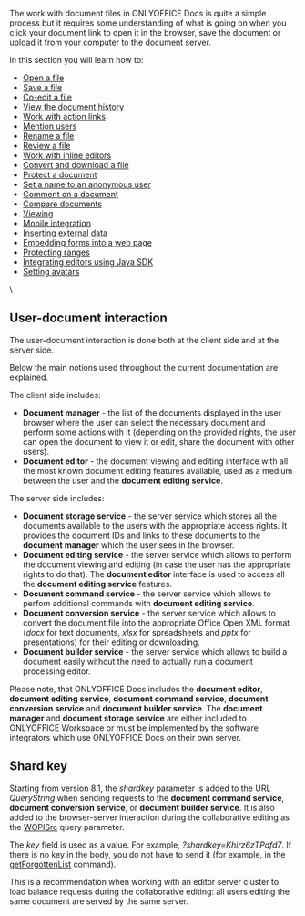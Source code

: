 The work with document files in ONLYOFFICE Docs is quite a simple process but it requires some understanding of what is going on when you click your document link to open it in the browser, save the document or upload it from your computer to the document server.

In this section you will learn how to:

* [Open a file](/editors/open)
* [Save a file](/editors/save)
* [Co-edit a file](/editors/coedit)
* [View the document history](/editors/history)
* [Work with action links](/editors/actionlink)
* [Mention users](/editors/mentions)
* [Rename a file](/editors/rename)
* [Review a file](/editors/review)
* [Work with inline editors](/editors/inlineeditors)
* [Convert and download a file](/editors/conversion)
* [Protect a document](/editors/security)
* [Set a name to an anonymous user](/editors/anonymoususers)
* [Comment on a document](/editors/commenting)
* [Compare documents](/editors/comparing)
* [Viewing](/editors/viewing)
* [Mobile integration](/editors/mobileintegration)
* [Inserting external data](/editors/insertingexternaldata)
* [Embedding forms into a web page](/editors/embeddingforms)
* [Protecting ranges](/editors/protectingranges)
* [Integrating editors using Java SDK](/editors/javasdk)
* [Setting avatars](/editors/settingavatars)

\


## User-document interaction

The user-document interaction is done both at the client side and at the server side.

Below the main notions used throughout the current documentation are explained.

The client side includes:

* **Document manager** - the list of the documents displayed in the user browser where the user can select the necessary document and perform some actions with it (depending on the provided rights, the user can open the document to view it or edit, share the document with other users).
* **Document editor** - the document viewing and editing interface with all the most known document editing features available, used as a medium between the user and the **document editing service**.

The server side includes:

* **Document storage service** - the server service which stores all the documents available to the users with the appropriate access rights. It provides the document IDs and links to these documents to the **document manager** which the user sees in the browser.
* **Document editing service** - the server service which allows to perform the document viewing and editing (in case the user has the appropriate rights to do that). The **document editor** interface is used to access all the **document editing service** features.
* **Document command service** - the server service which allows to perfom additional commands with **document editing service**.
* **Document conversion service** - the server service which allows to convert the document file into the appropriate Office Open XML format (*docx* for text documents, *xlsx* for spreadsheets and *pptx* for presentations) for their editing or downloading.
* **Document builder service** - the server service which allows to build a document easily without the need to actually run a document processing editor.

Please note, that ONLYOFFICE Docs includes the **document editor**, **document editing service**, **document command service**, **document conversion service** and **document builder service**. The **document manager** and **document storage service** are either included to ONLYOFFICE Workspace or must be implemented by the software integrators which use ONLYOFFICE Docs on their own server.

## Shard key

Starting from version 8.1, the *shardkey* parameter is added to the URL *QueryString* when sending requests to the **document command service**, **document conversion service**, or **document builder service**. It is also added to the browser-server interaction during the collaborative editing as the [WOPISrc](/editors/wopi/#wopisrc) query parameter.

The *key* field is used as a value. For example, *?shardkey=Khirz6zTPdfd7*. If there is no key in the body, you do not have to send it (for example, in the [getForgottenList](/editors/command/getforgottenlist) command).

This is a recommendation when working with an editor server cluster to load balance requests during the collaborative editing: all users editing the same document are served by the same server.
